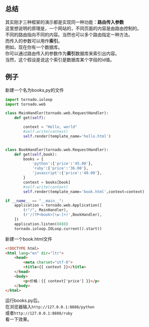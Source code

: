 ## 总结  
其实刚才三种框架的演示都是实现同一种功能：**路由传入参数**    
这里想说明的原理是，一个网站的，不同页面的内容是由路由控制的。  
不同的路由指向不同的内容。当然也可以多个路由指定一种方法。  
而传入的参数可以用作**索引**。  
例如，现在你有一个数据库。  
你可以通过路由传入的参数作为**索引**数据库来索引出内容。  
当然，这个假设是说这个索引是数据库某个字段的id值。  
## 例子  
新建一个名为books,py的文件
```python
import tornado.ioloop
import tornado.web

class MainHandler(tornado.web.RequestHandler):
    def get(self):

        context = "Hello, world"
        #self.write(context)
        self.render(template_name='hello.html')


class BookHandler(tornado.web.RequestHandler):
    def get(self,book):
        books = {
            'python':{'price':'45.00'},
            'ruby':{'price':'36.00'},
            'javascript':{'price':'40.00'},
        }
        context = books[book]
        #self.write(context)
        self.render(template_name='book.html',context=context)

if __name__ == "__main__":
    application = tornado.web.Application([
        (r"/", MainHandler),
        (r'/(?P<book>[\w-]+)',BookHandler),
    ])
    application.listen(8888)
    tornado.ioloop.IOLoop.current().start()
```  
新建一个book.html文件
```html
<!DOCTYPE html>
<html lang="en" dir="ltr">
    <head>
        <meta charset="utf-8">
        <title>{{ context }}</title>
    </head>
    <body>
        <p>价格：{{ context['price'] }}</p>
    </body>
</html>
```
运行books.py后。  
在浏览器输入`http://127.0.0.1:8888/python`  
或者`http://127.0.0.1:8888/ruby`  
看一下效果。  
